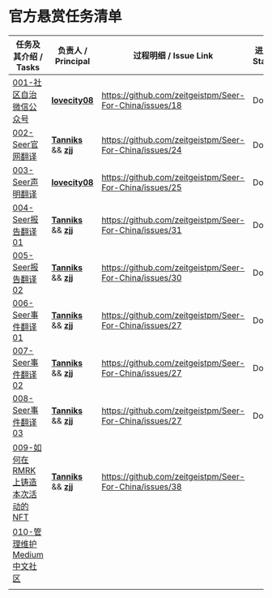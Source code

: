 # 官方悬赏任务清单

| 任务及其介绍 / Tasks                                         | 负责人 / Principal                                           | 过程明细 / Issue Link                                   | 进度 / Status |
| ------------------------------------------------------------ | ------------------------------------------------------------ | ------------------------------------------------------- | ------------- |
| [001-社区自治微信公众号](https://github.com/zeitgeistpm/Seer-For-China/blob/main/bounty/official/missions/cn/001_Community_WeChat_Official_Account.md) | **[lovecity08](https://github.com/lovecity08)**              | https://github.com/zeitgeistpm/Seer-For-China/issues/18 | Doing         |
| [002-Seer官网翻译](https://github.com/zeitgeistpm/Seer-For-China/blob/main/bounty/official/missions/cn/002_Seer_Page_Translation.md) | **[Tanniks](https://github.com/Tanniks)** && **[zjj](https://github.com/zjj104 )** | https://github.com/zeitgeistpm/Seer-For-China/issues/24 | Done          |
| [003-Seer声明翻译](https://github.com/zeitgeistpm/Seer-For-China/blob/main/bounty/official/missions/cn/003_Seer_Announcement_Translation.md) | **[lovecity08](https://github.com/lovecity08)**              | https://github.com/zeitgeistpm/Seer-For-China/issues/25 | Done          |
| [004-Seer报告翻译01](https://github.com/zeitgeistpm/Seer-For-China/blob/main/bounty/official/missions/cn/004_Seer_Report01_Translation.md) | **[Tanniks](https://github.com/Tanniks)** && **[zjj](https://github.com/zjj104 )** | https://github.com/zeitgeistpm/Seer-For-China/issues/31 | Done          |
| [005-Seer报告翻译02](https://github.com/zeitgeistpm/Seer-For-China/blob/main/bounty/official/missions/cn/005_Seer_Report02_Translation.md) | **[Tanniks](https://github.com/Tanniks)** && **[zjj](https://github.com/zjj104 )** | https://github.com/zeitgeistpm/Seer-For-China/issues/30 | Done          |
| [006-Seer事件翻译01](https://github.com/zeitgeistpm/Seer-For-China/blob/main/bounty/official/missions/cn/006_Seer_Event01_Translation.md) | **[Tanniks](https://github.com/Tanniks)** && **[zjj](https://github.com/zjj104 )** | https://github.com/zeitgeistpm/Seer-For-China/issues/27 | Done          |
| [007-Seer事件翻译02](https://github.com/zeitgeistpm/Seer-For-China/blob/main/bounty/official/missions/cn/007_Seer_Event02_Translation.md) | **[Tanniks](https://github.com/Tanniks)** && **[zjj](https://github.com/zjj104 )** | https://github.com/zeitgeistpm/Seer-For-China/issues/27 | Done          |
| [008-Seer事件翻译03](https://github.com/zeitgeistpm/Seer-For-China/blob/main/bounty/official/missions/cn/008_Seer_Event03_Translation.md) | **[Tanniks](https://github.com/Tanniks)** && **[zjj](https://github.com/zjj104 )** | https://github.com/zeitgeistpm/Seer-For-China/issues/27 | Done          |
| [009-如何在RMRK上铸造本次活动的NFT](https://github.com/zeitgeistpm/Seer-For-China/blob/main/bounty/official/missions/cn/009_How_To_Mint.md) | **[Tanniks](https://github.com/Tanniks)** && **[zjj](https://github.com/zjj104 )** | https://github.com/zeitgeistpm/Seer-For-China/issues/38 |               |
| [010-管理维护Medium中文社区](https://github.com/zeitgeistpm/Seer-For-China/blob/main/bounty/official/missions/cn/010_Medium_Chinese_Portal.md) |                                                              |                                                         |               |
|                                                              |                                                              |                                                         |               |

